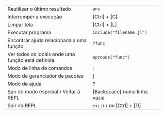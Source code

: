 |                                                   |                                |
| ------------------------------------------------- | ------------------------------ |
| Reutilizar o último resultado                     | `ans`                          |
| Interromper a execução                            | \[Ctrl\] + \[C\]               |
| Limpar tela                                       | \[Ctrl\] + \[L\]               |
| Executar programa                                 | `include("filename.jl")`       |
| Encontrar ajuda relacionada a uma função          | `?func`                        |
| Ver todos os locais onde uma função está definida | `apropos("func")`              |
| Modo de linha de comandos                         | `;`                            |
| Modo de gerenciador de pacotes                    | \]                             |
| Modo de ajuda                                     | ?                              |
| Sair do modo especial / Voltar à REPL             | \[Backspace\] numa linha vazia |
| Sair da REPL                                      | `exit()` ou \[Ctrl\] + \[D\]   |
